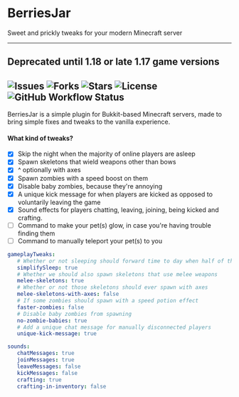 # BerriesJar
Sweet and prickly tweaks for your modern Minecraft server

----
Deprecated until 1.18 or late 1.17 game versions
----

![Issues](https://img.shields.io/github/issues/WolfNT90/berriesjar) ![Forks](https://img.shields.io/github/forks/WolfNT90/berriesjar) ![Stars](https://img.shields.io/github/stars/WolfNT90/berriesjar) ![License](https://img.shields.io/github/license/WolfNT90/berriesjar) ![GitHub Workflow Status](https://img.shields.io/github/workflow/status/WolfNT90/berriesjar/Java%20CI%20with%20Maven)
----
BerriesJar is a simple plugin for Bukkit-based Minecraft servers, made to bring simple fixes and tweaks to the vanilla experience.

#### What kind of tweaks?
 - [x] Skip the night when the majority of online players are asleep
 - [x] Spawn skeletons that wield weapons other than bows
 - [x] ^ optionally with axes
 - [x] Spawn zombies with a speed boost on them
 - [x] Disable baby zombies, because they're annoying
 - [x] A unique kick message for when players are kicked as opposed to voluntarily leaving the game
 - [x] Sound effects for players chatting, leaving, joining, being kicked and crafting.
 - [ ] Command to make your pet(s) glow, in case you're having trouble finding them
 - [ ] Command to manually teleport your pet(s) to you

```yml
gameplayTweaks:
   # Whether or not sleeping should forward time to day when half of the online players are asleep
   simplifySleep: true
   # Whether we should also spawn skeletons that use melee weapons
   melee-skeletons: true
   # Whether or not those skeletons should ever spawn with axes
   melee-skeletons-with-axes: false
   # If some zombies should spawn with a speed potion effect
   faster-zombies: false
   # Disable baby zombies from spawning
   no-zombie-babies: true
   # Add a unique chat message for manually disconnected players
   unique-kick-message: true

sounds:
   chatMessages: true
   joinMessages: true
   leaveMessages: false
   kickMessages: false
   crafting: true
   crafting-in-inventory: false
```

